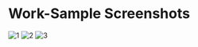 # Work-Sample Screenshots

![1](https://user-images.githubusercontent.com/69339702/96995341-ac288800-154b-11eb-8f4d-711ebab5e385.jpg)
![2](https://user-images.githubusercontent.com/69339702/96995005-21478d80-154b-11eb-8688-870db366198c.jpg)
![3](https://user-images.githubusercontent.com/69339702/96995016-260c4180-154b-11eb-83df-908ca8e236e4.jpg)

